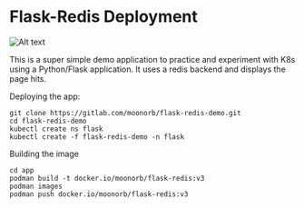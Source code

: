 # Flask-Redis Deployment

![Alt text](https://github.com/moonorb/images/blob/main/images/flask-redis.PNG )


This is a super simple demo application to practice and experiment with K8s using a Python/Flask application.
It uses a redis backend and displays the page hits.

Deploying the app: 
```
git clone https://gitlab.com/moonorb/flask-redis-demo.git
cd flask-redis-demo
kubectl create ns flask
kubectl create -f flask-redis-demo -n flask
```


Building the image
```
cd app
podman build -t docker.io/moonorb/flask-redis:v3
podman images
podman push docker.io/moonorb/flask-redis:v3
```






